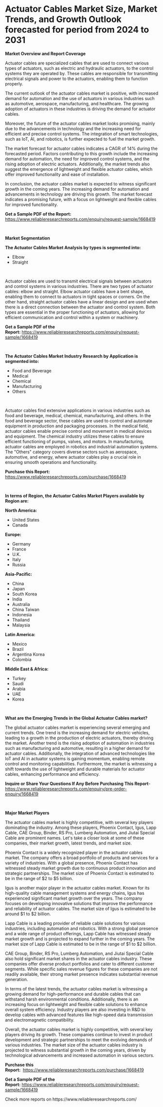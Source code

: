 <p><h1>Actuator Cables Market Size, Market Trends, and Growth Outlook forecasted for period from 2024 to 2031</h1></p><p><strong>Market Overview and Report Coverage</strong></p>
<p><p>Actuator cables are specialized cables that are used to connect various types of actuators, such as electric and hydraulic actuators, to the control systems they are operated by. These cables are responsible for transmitting electrical signals and power to the actuators, enabling them to function properly.</p><p>The current outlook of the actuator cables market is positive, with increased demand for automation and the use of actuators in various industries such as automotive, aerospace, manufacturing, and healthcare. The growing adoption of actuators in these industries is driving the demand for actuator cables.</p><p>Moreover, the future of the actuator cables market looks promising, mainly due to the advancements in technology and the increasing need for efficient and precise control systems. The integration of smart technologies, such as IoT, AI, and robotics, is further expected to fuel the market growth.</p><p>The market forecast for actuator cables indicates a CAGR of 14% during the forecasted period. Factors contributing to this growth include the increasing demand for automation, the need for improved control systems, and the rising adoption of electric actuators. Additionally, the market trends also suggest the emergence of lightweight and flexible actuator cables, which offer improved functionality and ease of installation.</p><p>In conclusion, the actuator cables market is expected to witness significant growth in the coming years. The increasing demand for automation and advancements in technology are driving this growth. The market forecast indicates a promising future, with a focus on lightweight and flexible cables for improved functionality.</p></p>
<p><strong>Get a Sample PDF of the Report:</strong> <a href="https://www.reliableresearchreports.com/enquiry/request-sample/1668419">https://www.reliableresearchreports.com/enquiry/request-sample/1668419</a></p>
<p>&nbsp;</p>
<p><strong>Market Segmentation</strong></p>
<p><strong>The Actuator Cables Market Analysis by types is segmented into:</strong></p>
<p><ul><li>Elbow</li><li>Straight</li></ul></p>
<p>&nbsp;</p>
<p><p>Actuator cables are used to transmit electrical signals between actuators and control systems in various industries. There are two types of actuator cables: elbow and straight. Elbow actuator cables have a bent shape, enabling them to connect to actuators in tight spaces or corners. On the other hand, straight actuator cables have a linear design and are used when there is a direct connection between the actuator and control system. Both types are essential in the proper functioning of actuators, allowing for efficient communication and control within a system or machinery.</p></p>
<p><strong>Get a Sample PDF of the Report:</strong>&nbsp;<a href="https://www.reliableresearchreports.com/enquiry/request-sample/1668419">https://www.reliableresearchreports.com/enquiry/request-sample/1668419</a></p>
<p>&nbsp;</p>
<p><strong>The Actuator Cables Market Industry Research by Application is segmented into:</strong></p>
<p><ul><li>Food and Beverage</li><li>Medical</li><li>Chemical</li><li>Manufacturing</li><li>Others</li></ul></p>
<p>&nbsp;</p>
<p><p>Actuator cables find extensive applications in various industries such as food and beverage, medical, chemical, manufacturing, and others. In the food and beverage sector, these cables are used to control and automate equipment in production and packaging processes. In the medical field, actuator cables enable precise control and movement in medical devices and equipment. The chemical industry utilizes these cables to ensure efficient functioning of pumps, valves, and motors. In manufacturing, actuator cables are employed in robotics and industrial automation systems. The "Others" category covers diverse sectors such as aerospace, automotive, and energy, where actuator cables play a crucial role in ensuring smooth operations and functionality.</p></p>
<p><strong>Purchase this Report:</strong>&nbsp; <a href="https://www.reliableresearchreports.com/purchase/1668419">https://www.reliableresearchreports.com/purchase/1668419</a></p>
<p>&nbsp;</p>
<p><strong>In terms of Region, the Actuator Cables Market Players available by Region are:</strong></p>
<p>
    <p> <strong> North America: </strong>
        <ul>
            <li>United States</li>
            <li>Canada</li>
        </ul>
        </p> 
    <p> <strong> Europe: </strong>
        <ul>
            <li>Germany</li>
            <li>France</li>
            <li>U.K.</li>
            <li>Italy</li>
            <li>Russia</li>
        </ul>
        </p> 
    <p> <strong> Asia-Pacific: </strong>
        <ul>
            <li>China</li>
            <li>Japan</li>
            <li>South Korea</li>
            <li>India</li>
            <li>Australia</li>
            <li>China Taiwan</li>
            <li>Indonesia</li>
            <li>Thailand</li>
            <li>Malaysia</li>
        </ul>
        </p> 
    <p> <strong> Latin America: </strong>
        <ul>
            <li>Mexico</li>
            <li>Brazil</li>
            <li>Argentina Korea</li>
            <li>Colombia</li>
        </ul>
        </p> 
    <p> <strong> Middle East & Africa: </strong>
        <ul>
            <li>Turkey</li>
            <li>Saudi</li>
            <li>Arabia</li>
            <li>UAE</li>
            <li>Korea</li>
        </ul>
    </p>
    </p>
<p>&nbsp;</p>
<p><strong>What are the Emerging Trends in the Global Actuator Cables market?</strong></p>
<p><p>The global actuator cables market is experiencing several emerging and current trends. One trend is the increasing demand for electric vehicles, leading to a growth in the production of electric actuators, thereby driving the market. Another trend is the rising adoption of automation in industries such as manufacturing and automotive, resulting in a higher demand for actuator cables. Additionally, the integration of advanced technologies like IoT and AI in actuator systems is gaining momentum, enabling remote control and monitoring capabilities. Furthermore, the market is witnessing a shift towards the use of lightweight and durable materials for actuator cables, enhancing performance and efficiency.</p></p>
<p><strong>Inquire or Share Your Questions If Any Before Purchasing This Report</strong>- <a href="https://www.reliableresearchreports.com/enquiry/pre-order-enquiry/1668419">https://www.reliableresearchreports.com/enquiry/pre-order-enquiry/1668419</a></p>
<p>&nbsp;</p>
<p><strong>Major Market Players</strong></p>
<p><p>The actuator cables market is highly competitive, with several key players dominating the industry. Among these players, Phoenix Contact, Igus, Lapp Cable, CAE Group, Binder, RS Pro, Lumberg Automation, and Jiutai Special Cable are prominent names. Let's take a closer look at some of these companies, their market growth, latest trends, and market size.</p><p>Phoenix Contact is a widely recognized player in the actuator cables market. The company offers a broad portfolio of products and services for a variety of industries. With a global presence, Phoenix Contact has witnessed steady market growth due to continuous product innovation and strategic partnerships. The market size of Phoenix Contact is estimated to be in the range of $2 to $5 billion.</p><p>Igus is another major player in the actuator cables market. Known for its high-quality cable management systems and energy chains, Igus has experienced significant market growth over the years. The company focuses on developing innovative solutions that improve the performance and reliability of actuator cables. The market size of Igus is estimated to be around $1 to $2 billion.</p><p>Lapp Cable is a leading provider of reliable cable solutions for various industries, including automation and robotics. With a strong global presence and a wide range of product offerings, Lapp Cable has witnessed steady market growth and is projected to expand further in the coming years. The market size of Lapp Cable is estimated to be in the range of $1 to $2 billion.</p><p>CAE Group, Binder, RS Pro, Lumberg Automation, and Jiutai Special Cable also hold significant market shares in the actuator cables industry. These companies offer diverse product portfolios and cater to different customer segments. While specific sales revenue figures for these companies are not readily available, their strong market presence indicates substantial revenue generation.</p><p>In terms of the latest trends, the actuator cables market is witnessing a growing demand for high-performance and durable cables that can withstand harsh environmental conditions. Additionally, there is an increasing focus on lightweight and flexible cable solutions to enhance overall system efficiency. Industry players are also investing in R&D to develop cables with advanced features like high-speed data transmission and electromagnetic compatibility.</p><p>Overall, the actuator cables market is highly competitive, with several key players driving its growth. These companies continue to invest in product development and strategic partnerships to meet the evolving demands of various industries. The market size of the actuator cables industry is projected to witness substantial growth in the coming years, driven by technological advancements and increased automation in various sectors.</p></p>
<p><strong>Purchase this Report:</strong>&nbsp;&nbsp;<a href="https://www.reliableresearchreports.com/purchase/1668419">https://www.reliableresearchreports.com/purchase/1668419</a></p>
<p></p>
<p><strong>Get a Sample PDF of the Report:</strong>&nbsp;<a href="https://www.reliableresearchreports.com/enquiry/request-sample/1668419">https://www.reliableresearchreports.com/enquiry/request-sample/1668419</a></p>
<p>Check more reports on https://www.reliableresearchreports.com/</p>